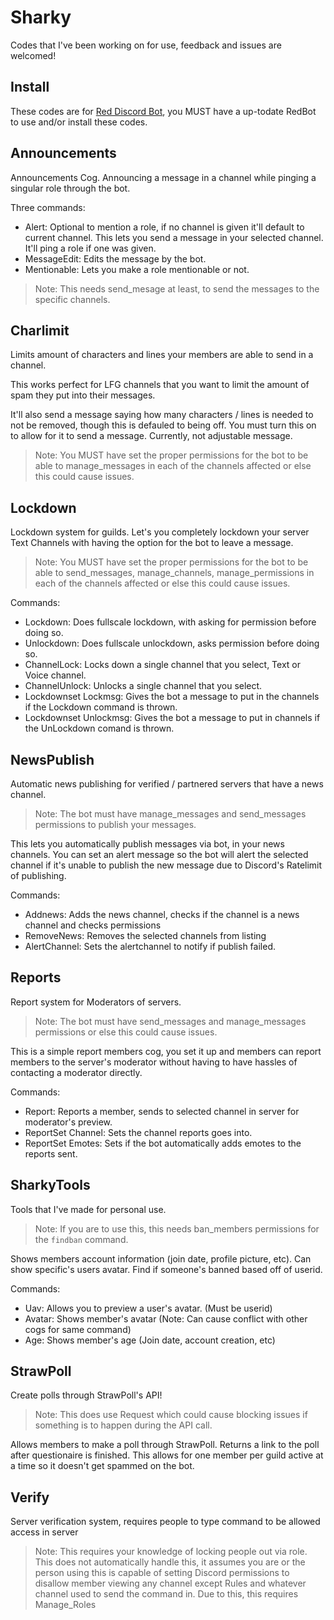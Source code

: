 # Sharky
Codes that I've been working on for use, feedback and issues are welcomed!

## Install
These codes are for [Red Discord Bot](https://github.com/Cog-Creators/Red-DiscordBot), you MUST have a up-todate RedBot to use and/or install these codes. 

## Announcements
Announcements Cog. Announcing a message in a channel while pinging a singular role through the bot.

Three commands:
- Alert: Optional to mention a role, if no channel is given it'll default to current channel. This lets you send a message in your selected channel. It'll ping a role if one was given.
- MessageEdit: Edits the message by the bot.
- Mentionable: Lets you make a role mentionable or not.

> Note: This needs send_mesage at least, to send the messages to the specific channels.

## Charlimit
Limits amount of characters and lines your members are able to send in a channel.

This works perfect for LFG channels that you want to limit the amount of spam they put into their messages.

It'll also send a message saying how many characters / lines is needed to not be removed, though this is defauled to being off. You must turn this on to allow for it to send a message. Currently, not adjustable message. 

> Note: You MUST have set the proper permissions for the bot to be able to manage_messages in each of the channels affected or else this could cause issues.

## Lockdown
Lockdown system for guilds. Let's you completely lockdown your server Text Channels with having the option for the bot to leave a message.

> Note: You MUST have set the proper permissions for the bot to be able to send_messages, manage_channels, manage_permissions in each of the channels affected or else this could cause issues.

Commands:
- Lockdown: Does fullscale lockdown, with asking for permission before doing so.
- Unlockdown: Does fullscale unlockdown, asks permission before doing so.
- ChannelLock: Locks down a single channel that you select, Text or Voice channel.
- ChannelUnlock: Unlocks a single channel that you select.
- Lockdownset Lockmsg: Gives the bot a message to put in the channels if the Lockdown command is thrown.
- Lockdownset Unlockmsg: Gives the bot a message to put in channels if the UnLockdown comand is thrown.

## NewsPublish
Automatic news publishing for verified / partnered servers that have a news channel.

> Note: The bot must have manage_messages and send_messages permissions to publish your messages.

This lets you automatically publish messages via bot, in your news channels. You can set an alert message so the bot will alert the selected channel if it's unable to publish the new message due to Discord's Ratelimit of publishing.

Commands:
- Addnews: Adds the news channel, checks if the channel is a news channel and checks permissions
- RemoveNews: Removes the selected channels from listing
- AlertChannel: Sets the alertchannel to notify if publish failed.

## Reports
Report system for Moderators of servers.

> Note: The bot must have send_messages and manage_messages permissions or else this could cause issues.

This is a simple report members cog, you set it up and members can report members to the server's moderator without having to have hassles of contacting a moderator directly.

Commands:
- Report: Reports a member, sends to selected channel in server for moderator's preview.
- ReportSet Channel: Sets the channel reports goes into.
- ReportSet Emotes: Sets if the bot automatically adds emotes to the reports sent.

## SharkyTools
Tools that I've made for personal use.

> Note: If you are to use this, this needs ban_members permissions for the `findban` command.

Shows members account information (join date, profile picture, etc). Can show specific's users avatar. Find if someone's banned based off of userid.

Commands:
- Uav: Allows you to preview a user's avatar. (Must be userid)
- Avatar: Shows member's avatar (Note: Can cause conflict with other cogs for same command)
- Age: Shows member's age (Join date, account creation, etc)

## StrawPoll
Create polls through StrawPoll's API!

> Note: This does use Request which could cause blocking issues if something is to happen during the API call.

Allows members to make a poll through StrawPoll. Returns a link to the poll after questionaire is finished. This allows for one member per guild active at a time so it doesn't get spammed on the bot.

## Verify
Server verification system, requires people to type command to be allowed access in server

> Note: This requires your knowledge of locking people out via role. This does not automatically handle this, it assumes you are or the person using this is capable of setting Discord permissions to disallow member viewing any channel except Rules and whatever channel used to send the command in.
> Due to this, this requires Manage_Roles

